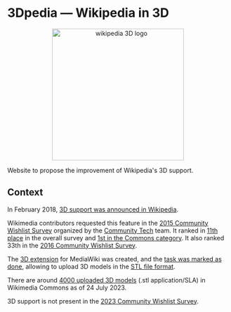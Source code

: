# 3Dpedia — Wikipedia in 3D

<div id="header" align="center">
  <img src="https://i.ibb.co/QkkTGpn/wikipedia2.gif" width="300" alt="wikipedia 3D logo"/>
</div>

Website to propose the improvement of Wikipedia's 3D support.

## Context

In February 2018, [3D support was announced in Wikipedia](https://diff.wikimedia.org/2018/02/20/three-dimensional-models/).

Wikimedia contributors requested this feature in the [2015 Community Wishlist Survey](https://meta.wikimedia.org/wiki/Community_Wishlist_Survey_2015) organized by the [Community Tech](https://meta.wikimedia.org/wiki/Community_Tech) team. It ranked in [11th place](https://meta.wikimedia.org/wiki/Community_Wishlist_Survey_2015/Results) in the overall survey and [1st in the Commons category](https://meta.wikimedia.org/wiki/Community_Wishlist_Survey_2015/Commons#3D_models_on_Wikimedia_Commons). It also ranked 33th in the [2016 Community Wishlist Survey](https://meta.wikimedia.org/wiki/Community_Wishlist_Survey_2016/Categories/Multimedia#3D_models). 

The [3D extension](https://www.mediawiki.org/wiki/Extension:3D) for MediaWiki was created, and the [task was marked as done](https://phabricator.wikimedia.org/T3790), allowing to upload 3D models in the [STL file format](https://en.wikipedia.org/wiki/STL_(file_format)).

There are around [4000 uploaded 3D models](https://commons.wikimedia.org/w/index.php?search=application%2FSLA&title=Special:MediaSearch&go=Go&type=other&filemime=sla) (.stl application/SLA) in Wikimedia Commons as of 24 July 2023.

3D support is not present in the [2023 Community Wishlist Survey](https://meta.wikimedia.org/wiki/Community_Wishlist_Survey_2023/Results).
